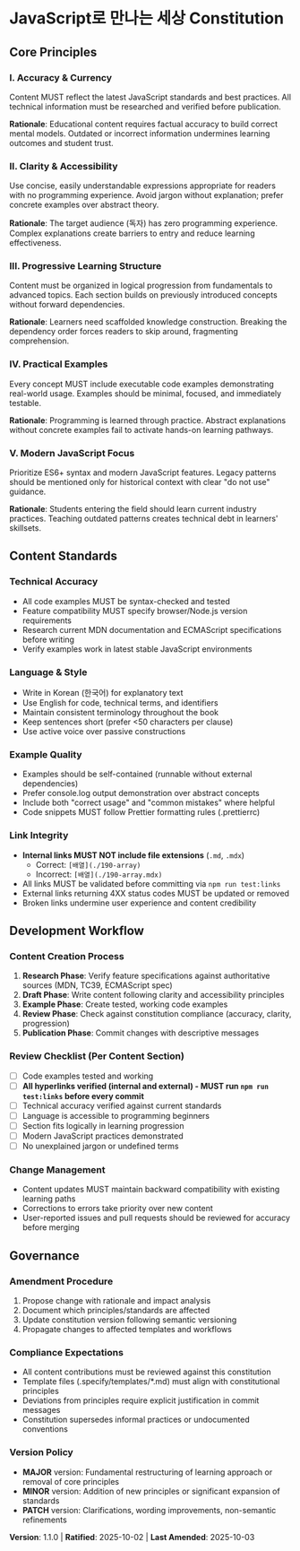 <!--
Sync Impact Report:
- Version: 1.0.0 → 1.1.0 (Added Link Integrity standards)
- Principles created: 5 core principles for JavaScript tutorial book
- Sections added: Core Principles, Content Standards (+ Link Integrity), Development Workflow, Governance
- New standards: Link validation MUST be performed before every commit (npm run test:links)
- Templates status:
  ✅ plan-template.md - aligned with accuracy and research principles
  ✅ spec-template.md - aligned with clarity and user-focused requirements
  ✅ tasks-template.md - aligned with validation and review workflow
- Tool added: tests/check-html-links.js - validates all internal and external links in built HTML
- Deferred items: NONE
- Notes: Added mandatory link checking to prevent broken links in production
-->

# JavaScript로 만나는 세상 Constitution

## Core Principles

### I. Accuracy & Currency
Content MUST reflect the latest JavaScript standards and best practices. All technical information must be researched and verified before publication.

**Rationale**: Educational content requires factual accuracy to build correct mental models. Outdated or incorrect information undermines learning outcomes and student trust.

### II. Clarity & Accessibility
Use concise, easily understandable expressions appropriate for readers with no programming experience. Avoid jargon without explanation; prefer concrete examples over abstract theory.

**Rationale**: The target audience (독자) has zero programming experience. Complex explanations create barriers to entry and reduce learning effectiveness.

### III. Progressive Learning Structure
Content must be organized in logical progression from fundamentals to advanced topics. Each section builds on previously introduced concepts without forward dependencies.

**Rationale**: Learners need scaffolded knowledge construction. Breaking the dependency order forces readers to skip around, fragmenting comprehension.

### IV. Practical Examples
Every concept MUST include executable code examples demonstrating real-world usage. Examples should be minimal, focused, and immediately testable.

**Rationale**: Programming is learned through practice. Abstract explanations without concrete examples fail to activate hands-on learning pathways.

### V. Modern JavaScript Focus
Prioritize ES6+ syntax and modern JavaScript features. Legacy patterns should be mentioned only for historical context with clear "do not use" guidance.

**Rationale**: Students entering the field should learn current industry practices. Teaching outdated patterns creates technical debt in learners' skillsets.

## Content Standards

### Technical Accuracy
- All code examples MUST be syntax-checked and tested
- Feature compatibility MUST specify browser/Node.js version requirements
- Research current MDN documentation and ECMAScript specifications before writing
- Verify examples work in latest stable JavaScript environments

### Language & Style
- Write in Korean (한국어) for explanatory text
- Use English for code, technical terms, and identifiers
- Maintain consistent terminology throughout the book
- Keep sentences short (prefer <50 characters per clause)
- Use active voice over passive constructions

### Example Quality
- Examples should be self-contained (runnable without external dependencies)
- Prefer console.log output demonstration over abstract concepts
- Include both "correct usage" and "common mistakes" where helpful
- Code snippets MUST follow Prettier formatting rules (.prettierrc)

### Link Integrity
- **Internal links MUST NOT include file extensions** (`.md`, `.mdx`)
  - Correct: `[배열](./190-array)`
  - Incorrect: `[배열](./190-array.mdx)`
- All links MUST be validated before committing via `npm run test:links`
- External links returning 4XX status codes MUST be updated or removed
- Broken links undermine user experience and content credibility

## Development Workflow

### Content Creation Process
1. **Research Phase**: Verify feature specifications against authoritative sources (MDN, TC39, ECMAScript spec)
2. **Draft Phase**: Write content following clarity and accessibility principles
3. **Example Phase**: Create tested, working code examples
4. **Review Phase**: Check against constitution compliance (accuracy, clarity, progression)
5. **Publication Phase**: Commit changes with descriptive messages

### Review Checklist (Per Content Section)
- [ ] Code examples tested and working
- [ ] **All hyperlinks verified (internal and external) - MUST run `npm run test:links` before every commit**
- [ ] Technical accuracy verified against current standards
- [ ] Language is accessible to programming beginners
- [ ] Section fits logically in learning progression
- [ ] Modern JavaScript practices demonstrated
- [ ] No unexplained jargon or undefined terms

### Change Management
- Content updates MUST maintain backward compatibility with existing learning paths
- Corrections to errors take priority over new content
- User-reported issues and pull requests should be reviewed for accuracy before merging

## Governance

### Amendment Procedure
1. Propose change with rationale and impact analysis
2. Document which principles/standards are affected
3. Update constitution version following semantic versioning
4. Propagate changes to affected templates and workflows

### Compliance Expectations
- All content contributions must be reviewed against this constitution
- Template files (.specify/templates/*.md) must align with constitutional principles
- Deviations from principles require explicit justification in commit messages
- Constitution supersedes informal practices or undocumented conventions

### Version Policy
- **MAJOR** version: Fundamental restructuring of learning approach or removal of core principles
- **MINOR** version: Addition of new principles or significant expansion of standards
- **PATCH** version: Clarifications, wording improvements, non-semantic refinements

**Version**: 1.1.0 | **Ratified**: 2025-10-02 | **Last Amended**: 2025-10-03

